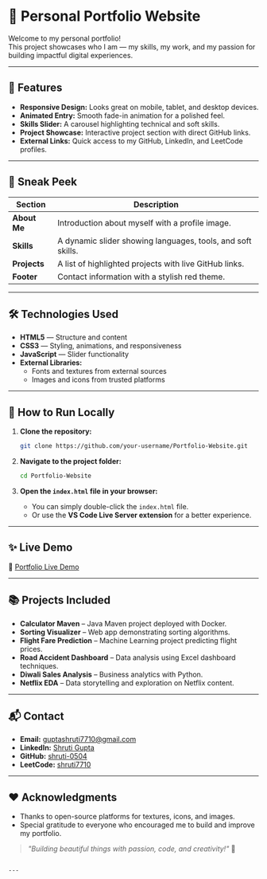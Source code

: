 
# 🌟 Personal Portfolio Website

Welcome to my personal portfolio!  
This project showcases who I am — my skills, my work, and my passion for building impactful digital experiences.

---

## 📌 Features

- **Responsive Design:** Looks great on mobile, tablet, and desktop devices.
- **Animated Entry:** Smooth fade-in animation for a polished feel.
- **Skills Slider:** A carousel highlighting technical and soft skills.
- **Project Showcase:** Interactive project section with direct GitHub links.
- **External Links:** Quick access to my GitHub, LinkedIn, and LeetCode profiles.

---

## 📸 Sneak Peek

| Section    | Description |
|------------|-------------|
| **About Me** | Introduction about myself with a profile image. |
| **Skills**   | A dynamic slider showing languages, tools, and soft skills. |
| **Projects** | A list of highlighted projects with live GitHub links. |
| **Footer**   | Contact information with a stylish red theme. |

---

## 🛠️ Technologies Used

- **HTML5** — Structure and content
- **CSS3** — Styling, animations, and responsiveness
- **JavaScript** — Slider functionality
- **External Libraries:**
  - Fonts and textures from external sources
  - Images and icons from trusted platforms

---

## 🚀 How to Run Locally

1. **Clone the repository:**

   ```bash
   git clone https://github.com/your-username/Portfolio-Website.git
   ```

2. **Navigate to the project folder:**

   ```bash
   cd Portfolio-Website
   ```

3. **Open the `index.html` file in your browser:**

   - You can simply double-click the `index.html` file.
   - Or use the **VS Code Live Server extension** for a better experience.

---

## ✨ Live Demo

🔗 [Portfolio Live Demo](https://shruti-0504.github.io/Portfolio-Website/)

---

## 📚 Projects Included

- **Calculator Maven** – Java Maven project deployed with Docker.
- **Sorting Visualizer** – Web app demonstrating sorting algorithms.
- **Flight Fare Prediction** – Machine Learning project predicting flight prices.
- **Road Accident Dashboard** – Data analysis using Excel dashboard techniques.
- **Diwali Sales Analysis** – Business analytics with Python.
- **Netflix EDA** – Data storytelling and exploration on Netflix content.

---

## 📬 Contact

- **Email:** [guptashruti7710@gmail.com](mailto:guptashruti7710@gmail.com)
- **LinkedIn:** [Shruti Gupta](https://www.linkedin.com/in/shruti-gupta2004/)
- **GitHub:** [shruti-0504](https://github.com/shruti-0504)
- **LeetCode:** [shruti7710](https://leetcode.com/u/shrutigupta7710/)

---

## ❤️ Acknowledgments

- Thanks to open-source platforms for textures, icons, and images.
- Special gratitude to everyone who encouraged me to build and improve my portfolio.

> *"Building beautiful things with passion, code, and creativity!"* 🚀
```

---
